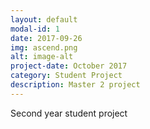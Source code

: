 ```yaml
---
layout: default
modal-id: 1
date: 2017-09-26
img: ascend.png
alt: image-alt
project-date: October 2017
category: Student Project
description: Master 2 project
---
```

Second year student project